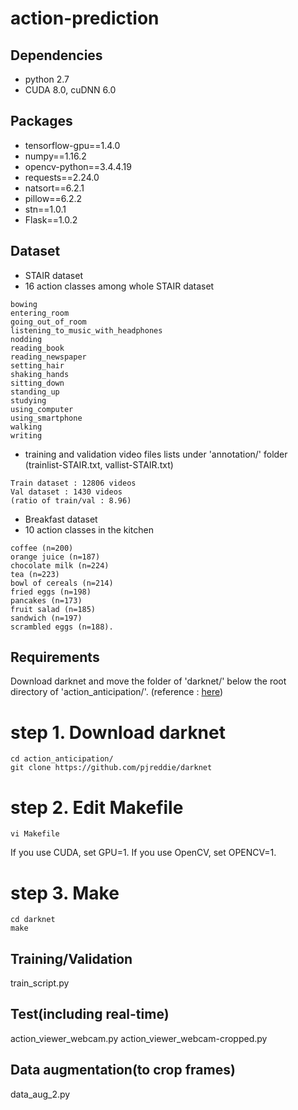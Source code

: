 # action-prediction

## Dependencies
* python 2.7
* CUDA 8.0, cuDNN 6.0

## Packages
* tensorflow-gpu==1.4.0
* numpy==1.16.2
* opencv-python==3.4.4.19
* requests==2.24.0
* natsort==6.2.1
* pillow==6.2.2
* stn==1.0.1
* Flask==1.0.2

## Dataset
* STAIR dataset
* 16 action classes among whole STAIR dataset
```
bowing
entering_room
going_out_of_room
listening_to_music_with_headphones
nodding
reading_book
reading_newspaper
setting_hair
shaking_hands
sitting_down
standing_up
studying
using_computer
using_smartphone
walking
writing

```
* training and validation video files lists under 'annotation/' folder<br>
  (trainlist-STAIR.txt, vallist-STAIR.txt)
```
Train dataset : 12806 videos
Val dataset : 1430 videos
(ratio of train/val : 8.96)
```

* Breakfast dataset
* 10 action classes in the kitchen
```
coffee (n=200)
orange juice (n=187)
chocolate milk (n=224)
tea (n=223)
bowl of cereals (n=214)
fried eggs (n=198)
pancakes (n=173)
fruit salad (n=185)
sandwich (n=197)
scrambled eggs (n=188).
```

## Requirements
Download darknet and move the folder of 'darknet/' below the root directory of 'action_anticipation/'. (reference : [here](https://pgmrlsh.tistory.com/4))

# step 1. Download darknet
```
cd action_anticipation/
git clone https://github.com/pjreddie/darknet

```

# step 2. Edit Makefile
```
vi Makefile

```
If you use CUDA, set GPU=1.
If you use OpenCV, set OPENCV=1.

# step 3. Make
```
cd darknet
make

```

## Training/Validation
train_script.py

## Test(including real-time)
action_viewer_webcam.py
action_viewer_webcam-cropped.py

## Data augmentation(to crop frames)
data_aug_2.py
